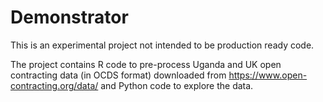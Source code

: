 # Demonstrator

This is an experimental project not intended to be production ready code.

The project contains R code to pre-process Uganda and UK open contracting data (in OCDS format) downloaded from https://www.open-contracting.org/data/ and Python code to explore the data.
